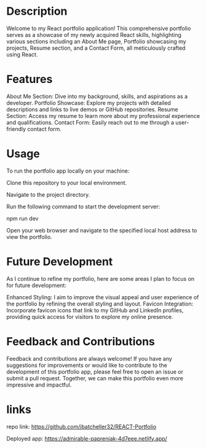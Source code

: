 # Description
Welcome to my React portfolio application! This comprehensive portfolio serves as a showcase of my newly acquired React skills, highlighting various sections including an About Me page, Portfolio showcasing my projects, Resume section, and a Contact Form, all meticulously crafted using React.

# Features
About Me Section: Dive into my background, skills, and aspirations as a developer.
Portfolio Showcase: Explore my projects with detailed descriptions and links to live demos or GitHub repositories.
Resume Section: Access my resume to learn more about my professional experience and qualifications.
Contact Form: Easily reach out to me through a user-friendly contact form.


# Usage
To run the portfolio app locally on your machine:

Clone this repository to your local environment.

Navigate to the project directory.

Run the following command to start the development server:

npm run dev

Open your web browser and navigate to the specified local host address to view the portfolio.

# Future Development
As I continue to refine my portfolio, here are some areas I plan to focus on for future development:

Enhanced Styling: I aim to improve the visual appeal and user experience of the portfolio by refining the overall styling and layout.
Favicon Integration: Incorporate favicon icons that link to my GitHub and LinkedIn profiles, providing quick access for visitors to explore my online presence.

# Feedback and Contributions
Feedback and contributions are always welcome! If you have any suggestions for improvements or would like to contribute to the development of this portfolio app, please feel free to open an issue or submit a pull request. Together, we can make this portfolio even more impressive and impactful.

# links

repo link: https://github.com/jbatcheller32/REACT-Portfolio

Deployed app: https://admirable-paprenjak-4d7eee.netlify.app/
